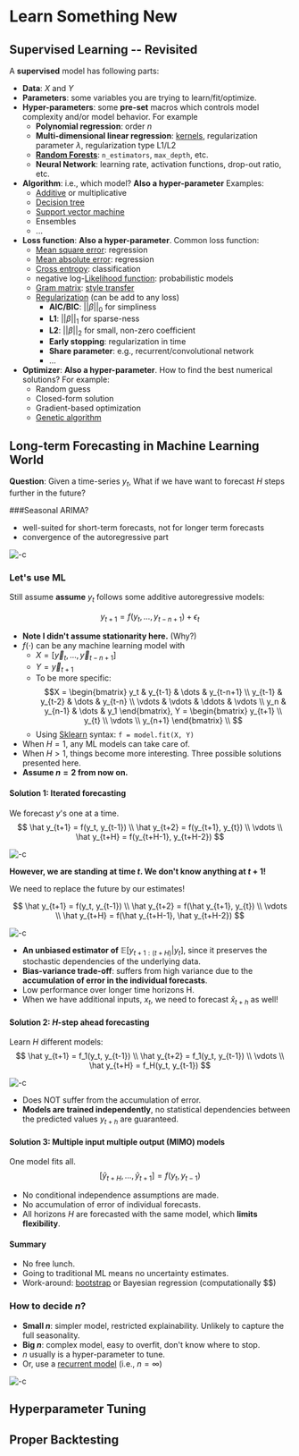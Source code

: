 # Learn Something New

## Supervised Learning -- Revisited
A **supervised** model has following parts:

* **Data**: $X$ and $Y$
* **Parameters**: some variables you are trying to learn/fit/optimize.
* **Hyper-parameters**: some **pre-set** macros which controls model complexity and/or model behavior. For example
    * **Polynomial regression**: order $n$
    * **Multi-dimensional linear regression**: [kernels](https://en.wikipedia.org/wiki/Kernel_regression), regularization parameter $\lambda$, regularization type L1/L2
    * [**Random Forests**](http://scikit-learn.org/stable/modules/generated/sklearn.ensemble.RandomForestRegressor.html#sklearn.ensemble.RandomForestRegressor): `n_estimators`, `max_depth`, etc.
    * **Neural Network**: learning rate, activation functions, drop-out ratio, etc.
* **Algorithm**: i.e., which model? **Also a hyper-parameter** Examples: 
    * [Additive](https://en.wikipedia.org/wiki/Generalized_additive_model) or multiplicative
    * [Decision tree](https://en.wikipedia.org/wiki/Decision_tree)
    * [Support vector machine](https://en.wikipedia.org/wiki/Support_vector_machine)
    * Ensembles
    * ...
* **Loss function**: **Also a hyper-parameter**. Common loss function:
    * [Mean square error](https://en.wikipedia.org/wiki/Mean_squared_error): regression
    * [Mean absolute error](https://en.wikipedia.org/wiki/Mean_absolute_error): regression
    * [Cross entropy](https://en.wikipedia.org/wiki/Cross_entropy): classification
    * negative log-[Likelihood function](https://en.wikipedia.org/wiki/Likelihood_function): probabilistic models
    * [Gram matrix](https://en.wikipedia.org/wiki/Gramian_matrix): [style transfer](http://genekogan.com/works/style-transfer/)
    * [Regularization](https://en.wikipedia.org/wiki/Regularization_(mathematics)) (can be add to any loss)
        * **AIC/BIC**: $||\beta||_0$ for simpliness
        * **L1**: $||\beta||_1$ for sparse-ness
        * **L2**: $||\beta||_2$ for small, non-zero coefficient
        * **Early stopping**: regularization in time
        * **Share parameter**: e.g., recurrent/convolutional network
        * ...
* **Optimizer**: **Also a hyper-parameter**. How to find the best numerical solutions? For example:
    * Random guess
    * Closed-form solution
    * Gradient-based optimization
    * [Genetic algorithm](https://en.wikipedia.org/wiki/Genetic_algorithm)


## Long-term Forecasting in Machine Learning World
**Question**: Given a time-series $y_t$, What if we have want to forecast $H$ steps further in the future?

###Seasonal ARIMA?

* well-suited for short-term forecasts, not for longer term forecasts
* convergence of the autoregressive part

![-c](images/ARIMA_longterm.png)


### Let's use ML
Still assume **assume** $y_t$ follows some additive autoregressive models: 

$$y_{t+1} = f(y_t, ..., y_{t-n+1}) + \epsilon_t$$

* **Note I didn't assume stationarity here.** (Why?)
* $f(\cdot)$ can be any machine learning model with
    * $X = [\vec y_t, ..., \vec y_{t-n+1}]$
    * $Y = \vec y_{t+1}$
    * To be more specific:
    $$X =  \begin{bmatrix}
    y_t     & y_{t-1} & \dots  & y_{t-n+1} \\
    y_{t-1} & y_{t-2} & \dots  & y_{t-n}   \\
    \vdots  & \vdots & \ddots & \vdots \\
    y_n     & y_{n-1} & \dots  & y_1
    \end{bmatrix},
        Y =  \begin{bmatrix}
    y_{t+1}  \\
    y_{t}   \\
    \vdots \\
    y_{n+1}
    \end{bmatrix} \\
    $$
    * Using [Sklearn](http://scikit-learn.org/) syntax: `f = model.fit(X, Y)`
* When $H=1$, any ML models can take care of.
* When $H>1$, things become more interesting. Three possible solutions presented here.
* **Assume $n=2$ from now on.**

#### Solution 1: Iterated forecasting
We forecast $y$'s one at a time.
$$ 
\hat y_{t+1} = f(y_t, y_{t-1}) \\
\hat y_{t+2} = f(y_{t+1}, y_{t}) \\
\vdots \\
\hat y_{t+H} = f(y_{t+H-1}, y_{t+H-2}) 
$$

![-c](images/sol11.png)

**However, we are standing at time $t$. We don't know anything at $t+1$!** 

We need to replace the future by our estimates!

$$ 
\hat y_{t+1} = f(y_t, y_{t-1}) \\
\hat y_{t+2} = f(\hat y_{t+1}, y_{t}) \\
\vdots \\
\hat y_{t+H} = f(\hat y_{t+H-1}, \hat y_{t+H-2}) 
$$

![-c](images/sol12.png)

* **An unbiased estimator of** $\mathbb{E}[y_{t+1:(t+H)}|y_t]$, since it preserves the stochastic dependencies of the underlying data. 
* **Bias-variance trade-off**: suffers from high variance due to the **accumulation of error in the individual forecasts**. 
* Low performance over longer time horizons H.
* When we have additional inputs, $x_t$, we need to forecast $\hat x_{t+h}$ as well!

#### Solution 2: $H$-step ahead forecasting
Learn $H$ different models:
$$
\hat y_{t+1} = f_1(y_t, y_{t-1}) \\
\hat y_{t+2} = f_1(y_t, y_{t-1}) \\
\vdots \\
\hat y_{t+H} = f_H(y_t, y_{t-1})
$$

![-c](images/sol2.png)

* Does NOT suffer from the accumulation of error.
* **Models are trained independently**, no statistical dependencies between the predicted values $y_{t+h}$ are guaranteed.

#### Solution 3: Multiple input multiple output (MIMO) models
One model fits all.
$$[\hat y_{t+H}, \dots ,\hat y_{t+1}] = f(y_t, y_{t-1})$$

* No conditional independence assumptions are made.
* No accumulation of error of individual forecasts.
* All horizons $H$ are forecasted with the same model, which **limits flexibility**. 

#### Summary
* No free lunch. 
* Going to traditional ML means no uncertainty estimates.
* Work-around: [bootstrap](https://en.wikipedia.org/wiki/Bootstrapping_(statistics)#Block_bootstrap) or Bayesian regression (computationally $$)

### How to decide $n$?
* **Small $n$**: simpler model, restricted explainability. Unlikely to capture the full seasonality.
* **Big $n$**: complex model, easy to overfit, don't know where to stop.
* $n$ usually is a hyper-parameter to tune.
* Or, use a [recurrent model](https://en.wikipedia.org/wiki/Recurrent_neural_network) (i.e., $n=\infty$)

![-c](images/rr.jpg)

## Hyperparameter Tuning
    

## Proper Backtesting

